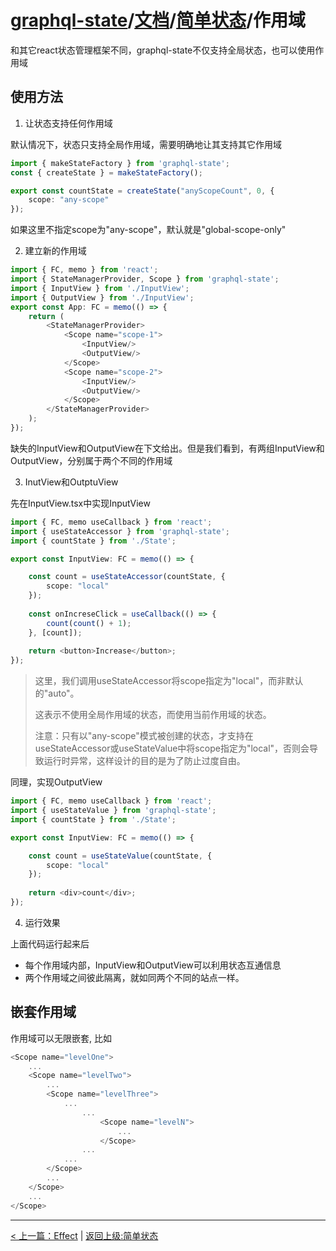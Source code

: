 # [graphql-state](https://github.com/babyfish-ct/graphql-state)/[文档](../README_zh_CN.md)/[简单状态](./README_zh_CN.md)/作用域

和其它react状态管理框架不同，graphql-state不仅支持全局状态，也可以使用作用域

## 使用方法

1. 让状态支持任何作用域

默认情况下，状态只支持全局作用域，需要明确地让其支持其它作用域
```ts
import { makeStateFactory } from 'graphql-state';
const { createState } = makeStateFactory();

export const countState = createState("anyScopeCount", 0, {
    scope: "any-scope"
});
```

如果这里不指定scope为"any-scope"，默认就是"global-scope-only"

2. 建立新的作用域

```ts
import { FC, memo } from 'react';
import { StateManagerProvider, Scope } from 'graphql-state';
import { InputView } from './InputView';
import { OutputView } from './InputView';
export const App: FC = memo(() => {
    return (
        <StateManagerProvider>
            <Scope name="scope-1">
                <InputView/>
                <OutputView/>
            </Scope>
            <Scope name="scope-2">
                <InputView/>
                <OutputView/>
            </Scope>
        </StateManagerProvider>
    );
});
```
缺失的InputView和OutputView在下文给出。但是我们看到，有两组InputView和OutputView，分别属于两个不同的作用域

3. InutView和OutptuView

先在InputView.tsx中实现InputView
```ts
import { FC, memo useCallback } from 'react';
import { useStateAccessor } from 'graphql-state';
import { countState } from './State';

export const InputView: FC = memo(() => {

    const count = useStateAccessor(countState, {
        scope: "local"
    });
    
    const onIncreseClick = useCallback(() => {
        count(count() + 1);
    }, [count]);
    
    return <button>Increase</button>;
}); 
```
> 这里，我们调用useStateAccessor将scope指定为"local"，而非默认的"auto"。
> 
> 这表示不使用全局作用域的状态，而使用当前作用域的状态。
> 
> 注意：只有以"any-scope"模式被创建的状态，才支持在useStateAccessor或useStateValue中将scope指定为"local"，否则会导致运行时异常，这样设计的目的是为了防止过度自由。

同理，实现OutputView
```ts
import { FC, memo useCallback } from 'react';
import { useStateValue } from 'graphql-state';
import { countState } from './State';

export const InputView: FC = memo(() => {

    const count = useStateValue(countState, {
        scope: "local"
    });
   
    return <div>count</div>;
}); 
```

4. 运行效果

上面代码运行起来后
- 每个作用域内部，InputView和OutputView可以利用状态互通信息
- 两个作用域之间彼此隔离，就如同两个不同的站点一样。

## 嵌套作用域

作用域可以无限嵌套, 比如

```ts
<Scope name="levelOne">
    ...
    <Scope name="levelTwo">
        ...
        <Scope name="levelThree">
            ...
                ...
                    <Scope name="levelN">
                        ...
                    </Scope>
                ...
            ...
        </Scope>
        ...
    </Scope>
    ...
</Scope>
```

---------

[< 上一篇：Effect](./effect_zh_CN.md) | [返回上级:简单状态](./README_zh_CN.md)
